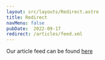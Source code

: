 ```yaml
---
layout: src/layouts/Redirect.astro
title: Redirect
navMenu: false
pubDate:  2022-09-17
redirect: /articles/feed.xml
---
```

<div>
Our article feed can be found <a href="/articles/feed.xml">here</a>
</div>